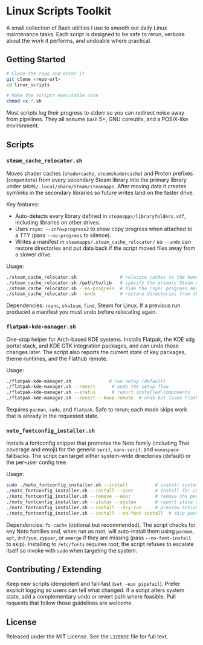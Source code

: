# Linux Scripts Toolkit

A small collection of Bash utilities I use to smooth out daily Linux maintenance tasks. Each script is designed to be safe to rerun, verbose about the work it performs, and undoable where practical.

## Getting Started

```bash
# Clone the repo and enter it
git clone <repo-url>
cd linux_scripts

# Make the scripts executable once
chmod +x *.sh
```

Most scripts log their progress to stderr so you can redirect noise away from pipelines. They all assume `bash` 5+, GNU coreutils, and a POSIX-like environment.

## Scripts

### `steam_cache_relocator.sh`

Moves shader caches (`shadercache`, `steamshadercache`) and Proton prefixes (`compatdata`) from every secondary Steam library into the primary library under `$HOME/.local/share/Steam/steamapps`. After moving data it creates symlinks in the secondary libraries so future writes land on the faster drive.

Key features:
- Auto-detects every library defined in `steamapps/libraryfolders.vdf`, including libraries on other drives.
- Uses `rsync --info=progress2` to show copy progress when attached to a TTY (pass `--no-progress` to silence).
- Writes a manifest in `steamapps/.steam_cache_relocator/` so `--undo` can restore directories and put data back if the script moved files away from a slower drive.

Usage:
```bash
./steam_cache_relocator.sh                # relocate caches to the home library
./steam_cache_relocator.sh /path/to/lib   # specify the primary Steam directory
./steam_cache_relocator.sh --no-progress  # hide the rsync progress meter
./steam_cache_relocator.sh --undo         # restore directories from the manifest
```

Dependencies: `rsync`, `sha1sum`, `find`, Steam for Linux. If a previous run produced a manifest you must undo before relocating again.

### `flatpak-kde-manager.sh`

One-stop helper for Arch-based KDE systems. Installs Flatpak, the KDE xdg portal stack, and KDE GTK integration packages, and can undo those changes later. The script also reports the current state of key packages, theme runtimes, and the Flathub remote.

Usage:
```bash
./flatpak-kde-manager.sh              # run setup (default)
./flatpak-kde-manager.sh --revert      # undo the setup flow
./flatpak-kde-manager.sh --status      # report installed components
./flatpak-kde-manager.sh --revert --keep-remote  # undo but leave Flathub configured
```

Requires `pacman`, `sudo`, and `flatpak`. Safe to rerun; each mode skips work that is already in the requested state.

### `noto_fontconfig_installer.sh`

Installs a fontconfig snippet that promotes the Noto family (including Thai coverage and emoji) for the generic `serif`, `sans-serif`, and `monospace` fallbacks. The script can target either system-wide directories (default) or the per-user config tree.

Usage:
```bash
sudo ./noto_fontconfig_installer.sh --install          # install system-wide
./noto_fontconfig_installer.sh --install --user        # install for current user only
./noto_fontconfig_installer.sh --remove --user         # remove the per-user config
./noto_fontconfig_installer.sh --status --system       # report state of the system config
./noto_fontconfig_installer.sh --install --dry-run     # preview actions without changes
./noto_fontconfig_installer.sh --install --no-font-install  # skip package installation
```

Dependencies: `fc-cache` (optional but recommended). The script checks for key Noto families and, when run as root, will auto-install them using `pacman`, `apt`, `dnf/yum`, `zypper`, or `emerge` if they are missing (pass `--no-font-install` to skip). Installing to `/etc/fonts` requires root; the script refuses to escalate itself so invoke with `sudo` when targeting the system.

## Contributing / Extending

Keep new scripts idempotent and fail-fast (`set -euo pipefail`). Prefer explicit logging so users can tell what changed. If a script alters system state, add a complementary undo or revert path where feasible. Pull requests that follow those guidelines are welcome.

## License

Released under the MIT License. See the `LICENSE` file for full text.
